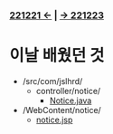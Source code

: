 ﻿### [221221 ←](../../221205-230127_JSP/22-12/221221/) | [→ 221223](../../221205-230127_JSP/22-12/221223/)

# 이날 배웠던 것

- /src/com/jslhrd/
    - controller/notice/
        - [Notice.java](../../221205-230127_JSP/22-12/221221/jslhrdServlet/src/com/jslhrd/controller/notice/Notice.java)
- /WebContent/notice/
    - [notice.jsp](../../221205-230127_JSP/22-12/221221/jslhrdServlet/WebContent/notice/notice.jsp)
